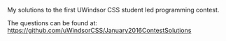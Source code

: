 My solutions to the first UWindsor CSS student led programming contest.

The questions can be found at: https://github.com/uWindsorCSS/January2016ContestSolutions
